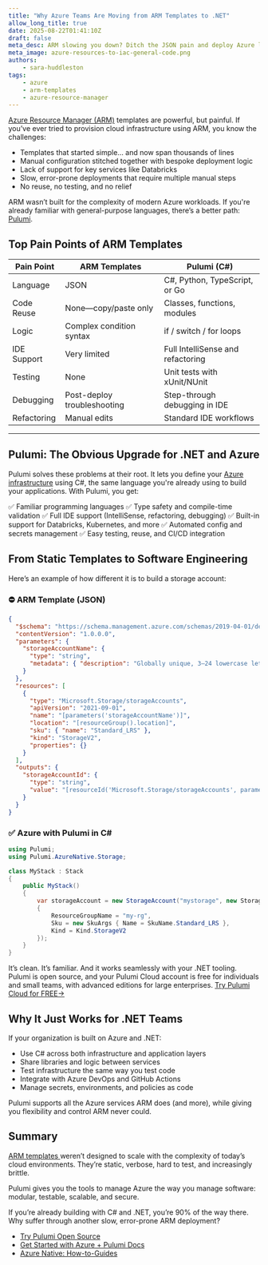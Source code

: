 ```yaml
---
title: "Why Azure Teams Are Moving from ARM Templates to .NET"
allow_long_title: true
date: 2025-08-22T01:41:10Z
draft: false
meta_desc: ARM slowing you down? Ditch the JSON pain and deploy Azure like a pro with Pulumi + C#. Faster, cleaner, and actually developer-friendly.
meta_image: azure-resources-to-iac-general-code.png
authors:
    - sara-huddleston
tags:
    - azure
    - arm-templates
    - azure-resource-manager
---
```


[Azure Resource Manager (ARM)](https://www.pulumi.com/docs/iac/adopting-pulumi/migrating-to-pulumi/from-arm/) templates are powerful, but painful. If you’ve ever tried to provision cloud infrastructure using ARM, you know the challenges:

- Templates that started simple… and now span thousands of lines
- Manual configuration stitched together with bespoke deployment logic
- Lack of support for key services like Databricks
- Slow, error-prone deployments that require multiple manual steps
- No reuse, no testing, and no relief

ARM wasn’t built for the complexity of modern Azure workloads. If you're already familiar with general-purpose languages, there’s a better path: [Pulumi](https://www.pulumi.com/docs/iac/clouds/azure/).

<!--more-->

## Top Pain Points of ARM Templates

| Pain Point      | ARM Templates               | Pulumi (C#)                            |
|-----------------|-----------------------------|----------------------------------------|
| Language        | JSON                        | C#, Python, TypeScript, or Go          |
| Code Reuse      | None—copy/paste only         | Classes, functions, modules            |
| Logic           | Complex condition syntax     | if / switch / for loops                |
| IDE Support     | Very limited                 | Full IntelliSense and refactoring      |
| Testing         | None                         | Unit tests with xUnit/NUnit            |
| Debugging       | Post-deploy troubleshooting  | Step-through debugging in IDE          |
| Refactoring     | Manual edits                 | Standard IDE workflows                 |

---

## Pulumi: The Obvious Upgrade for .NET and Azure

Pulumi solves these problems at their root. It lets you define your [Azure infrastructure](https://www.pulumi.com/docs/iac/clouds/azure/) using C#, the same language you're already using to build your applications. With Pulumi, you get:

✅ Familiar programming languages
✅ Type safety and compile-time validation
✅ Full IDE support (IntelliSense, refactoring, debugging)
✅ Built-in support for Databricks, Kubernetes, and more
✅ Automated config and secrets management
✅ Easy testing, reuse, and CI/CD integration

## From Static Templates to Software Engineering

Here’s an example of how different it is to build a storage account:

### ⛔ ARM Template (JSON)

```json
{
  "$schema": "https://schema.management.azure.com/schemas/2019-04-01/deploymentTemplate.json#",
  "contentVersion": "1.0.0.0",
  "parameters": {
    "storageAccountName": {
      "type": "string",
      "metadata": { "description": "Globally unique, 3–24 lowercase letters and numbers." }
    }
  },
  "resources": [
    {
      "type": "Microsoft.Storage/storageAccounts",
      "apiVersion": "2021-09-01",
      "name": "[parameters('storageAccountName')]",
      "location": "[resourceGroup().location]",
      "sku": { "name": "Standard_LRS" },
      "kind": "StorageV2",
      "properties": {}
    }
  ],
  "outputs": {
    "storageAccountId": {
      "type": "string",
      "value": "[resourceId('Microsoft.Storage/storageAccounts', parameters('storageAccountName'))]"
    }
  }
}
```

### ✅ Azure with Pulumi in C#

```csharp
using Pulumi;
using Pulumi.AzureNative.Storage;

class MyStack : Stack
{
    public MyStack()
    {
        var storageAccount = new StorageAccount("mystorage", new StorageAccountArgs
        {
            ResourceGroupName = "my-rg",
            Sku = new SkuArgs { Name = SkuName.Standard_LRS },
            Kind = Kind.StorageV2
        });
    }
}
```

It’s clean. It’s familiar. And it works seamlessly with your .NET tooling.
Pulumi is open source, and your Pulumi Cloud account is free for individuals and small teams, with advanced editions for large enterprises.
[Try Pulumi Cloud for FREE->](https://app.pulumi.com/signup)

## Why It Just Works for .NET Teams

If your organization is built on Azure and .NET:

- Use C# across both infrastructure and application layers
- Share libraries and logic between services
- Test infrastructure the same way you test code
- Integrate with Azure DevOps and GitHub Actions
- Manage secrets, environments, and policies as code

Pulumi supports all the Azure services ARM does (and more), while giving you flexibility and control ARM never could.

## Summary

[ARM templates ](https://www.pulumi.com/docs/iac/adopting-pulumi/migrating-to-pulumi/from-arm/)weren’t designed to scale with the complexity of today’s cloud environments. They’re static, verbose, hard to test, and increasingly brittle.

Pulumi gives you the tools to manage Azure the way you manage software: modular, testable, scalable, and secure.

If you’re already building with C# and .NET, you’re 90% of the way there. Why suffer through another slow, error-prone ARM deployment?

- [Try Pulumi Open Source](https://app.pulumi.com/signup)
- [Get Started with Azure + Pulumi Docs](https://www.pulumi.com/docs/iac/get-started/azure/)
- [Azure Native: How-to-Guides](https://www.pulumi.com/registry/packages/azure-native/how-to-guides/)
